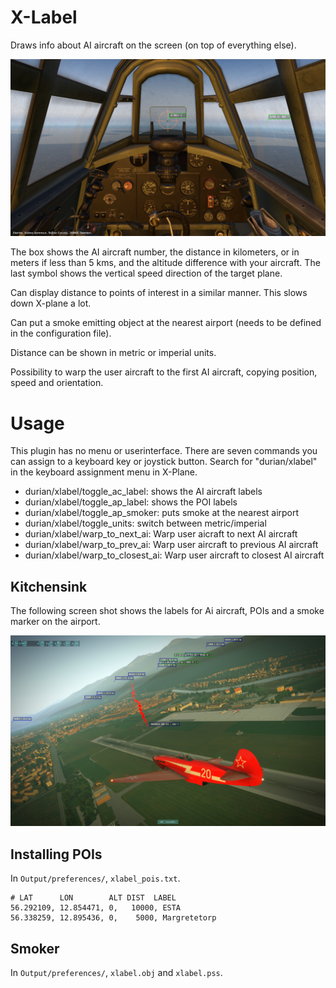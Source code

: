 # X-Label

Draws info about AI aircraft on the screen (on top of everything else).

![Screenshot](info/scrot1.png)

The box shows the AI aircraft number, the distance in kilometers, or in meters if less than 5 kms, and the altitude difference with your aircraft. The last symbol shows the vertical speed direction of the target plane.

Can display distance to points of interest in a similar manner. This slows down X-plane a lot.

Can put a smoke emitting object at the nearest airport (needs to be defined in the configuration file).

Distance can be shown in metric or imperial units.

Possibility to warp the user aircraft to the first AI aircraft, copying position, speed and orientation.

# Usage

This plugin has no menu or userinterface. There are seven commands you can assign to a keyboard key or joystick button. Search for "durian/xlabel" in the keyboard assignment menu in X-Plane.

 - durian/xlabel/toggle_ac_label: shows the AI aircraft labels
 - durian/xlabel/toggle_ap_label: shows the POI labels
 - durian/xlabel/toggle_ap_smoker: puts smoke at the nearest airport
 - durian/xlabel/toggle_units: switch between metric/imperial
 - durian/xlabel/warp_to_next_ai: Warp user aicraft to next AI aircraft
 - durian/xlabel/warp_to_prev_ai: Warp user aircraft to previous AI aircraft
 - durian/xlabel/warp_to_closest_ai: Warp user aircraft to closest AI aircraft

## Kitchensink

The following screen shot shows the labels for Ai aircraft, POIs and a smoke marker on the airport.

![Screenshot](info/scrot4.jpg)

## Installing POIs

In `Output/preferences/`, `xlabel_pois.txt`.

```
# LAT      LON        ALT DIST  LABEL
56.292109, 12.854471, 0,   10000, ESTA
56.338259, 12.895436, 0,    5000, Margretetorp
```

## Smoker

In `Output/preferences/`, `xlabel.obj` and `xlabel.pss`.

